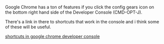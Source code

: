 Google Chrome has a ton of features if you click the config gears icon on 
the bottom right hand side of the Developer Console (CMD-OPT-J).

There's a link in there to shortcuts that work in the console and i think
some of these will be useful.  

[shortcuts in google chrome developer console](https://developers.google.com/chrome-developer-tools/docs/shortcuts)
